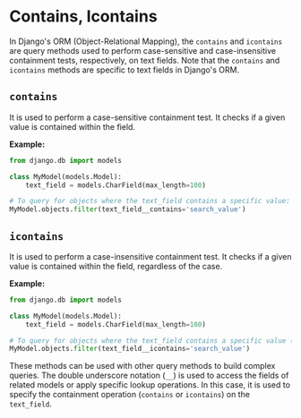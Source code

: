 # Contains, Icontains

In Django's ORM (Object-Relational Mapping), the `contains` and `icontains` are query methods used to perform case-sensitive and case-insensitive containment tests, respectively, on text fields. Note that the `contains` and `icontains` methods are specific to text fields in Django's ORM.

## `contains`

It is used to perform a case-sensitive containment test. It checks if a given value is contained within the field.

**Example:**

```python
from django.db import models

class MyModel(models.Model):
    text_field = models.CharField(max_length=100)

# To query for objects where the text_field contains a specific value:
MyModel.objects.filter(text_field__contains='search_value')
```

## `icontains`

It is used to perform a case-insensitive containment test. It checks if a given value is contained within the field, regardless of the case.

**Example:**

```python
from django.db import models

class MyModel(models.Model):
    text_field = models.CharField(max_length=100)

# To query for objects where the text_field contains a specific value (case-insensitive):
MyModel.objects.filter(text_field__icontains='search_value')
```

These methods can be used with other query methods to build complex queries. The double underscore notation (`__`) is used to access the fields of related models or apply specific lookup operations. In this case, it is used to specify the containment operation (`contains` or `icontains`) on the `text_field`.